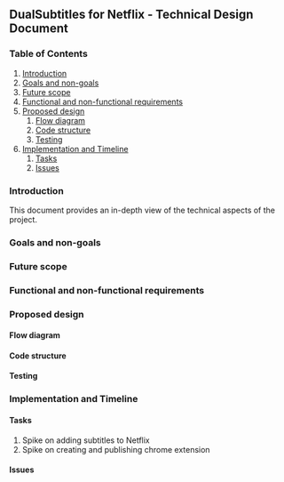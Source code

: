 ## DualSubtitles for Netflix - Technical Design Document

### Table of Contents

1. [Introduction](#introduction)
1. [Goals and non-goals](#goals-and-non-goals)
1. [Future scope](#future-scope)
1. [Functional and non-functional requirements](#functional-and-non-functional-requirements)
1. [Proposed design](#proposed-design)
   1. [Flow diagram](#flow-diagram)
   1. [Code structure](#code-structure)
   1. [Testing](#testing)
1. [Implementation and Timeline](#implementation-and-timeline)
   1. [Tasks](#tasks)
   1. [Issues](#issues)

### Introduction

This document provides an in-depth view of the technical aspects of the project.

### Goals and non-goals

### Future scope

### Functional and non-functional requirements

### Proposed design

#### Flow diagram

#### Code structure

#### Testing

### Implementation and Timeline

#### Tasks

1. Spike on adding subtitles to Netflix
2. Spike on creating and publishing chrome extension

#### Issues
